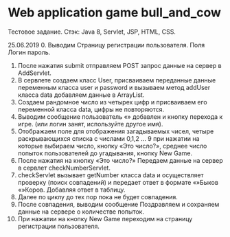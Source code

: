 # Web application game bull_and_cow
Тестовое задание.
Стэк: Java 8, Servlet, JSP, HTML, CSS.

25.06.2019
0.	Выводим Страницу регистрации пользователя. Поля Логин пароль.
1.	После нажатия submit отправляем POST запрос данные на сервер в AddServlet.
2.	В сервлете создаем класс User, присваиваем переданные данные переменным класса user и password и вызываем метод addUser класса data добавляем данные в ArrayList. 
3.	Создаем рандомное число из четырех цифр и присваиваем его переменной класса data, цифры не повторяются.
4.	Выводим сообщение пользователь «» добавлен и кнопку перехода к игре. (или логин занят, используйте другое имя).
5.	Отображаем поле для отображения загадываемых чисел, четыре раскрывающихся списка с числами 0,1,2 … 9 при нажатии на которые выбираем число, кнопку «Это число?», среднее число попыток пользователей до угадывания, кнопку New Game.
6.	После нажатия на кнопку «Это число?» Передаем данные на сервер в сервлет checkNumberServlet.
7.	checkServlet вызывает getNumber класса data и осуществляет проверку (поиск совпадений) и передает ответ в формате «»Быков «»Коров. Добавляя ответ в таблицу.
8.	Далее по циклу до тех пор пока не будет совпадения.
9.	После совпадения, выводим сообщение Поздравляем и сохраняем данные на сервере о количестве попыток. 
10.	При нажатии на кнопку New Game переходим на страницу регистрации пользователя.
